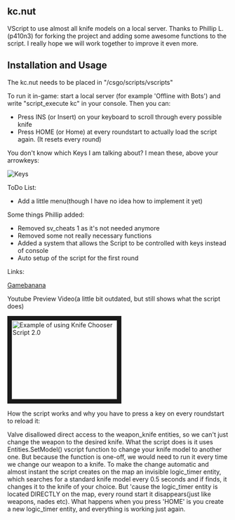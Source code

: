 kc.nut
---------------

VScript to use almost all knife models on a local server.
Thanks to Phillip L.(p410n3) for forking the project and adding some awesome functions to the script. I really hope we will work together to improve it even more.

Installation and Usage
---------------

The kc.nut needs to be placed in "<your csgo directory>/csgo/scripts/vscripts"

To run it in-game: start a local server (for example 'Offline with Bots') and write "script_execute kc"
in your console. Then you can:

* Press INS (or Insert) on your keyboard to scroll through every possible knife
* Press HOME (or Home) at every roundstart to actually load the script again. (It resets every round)

You don't know which Keys I am talking about? I mean these, above your arrowkeys:

![Keys](http://i.imgur.com/80HBEjD.png)

ToDo List:
* Add a little menu(though I have no idea how to implement it yet)

Some things Phillip added:

* Removed sv_cheats 1 as it's not needed anymore
* Removed some not really necessary functions
* Added a system that allows the Script to be controlled with keys instead of console
* Auto setup of the script for the first round

Links:

[Gamebanana](http://gamebanana.com/gamefiles/4107)

Youtube Preview Video(a little bit outdated, but still shows what the script does)

 <a href="http://www.youtube.com/watch?feature=player_embedded&v=iy13ZF4DDP4" target="_blank"><img src="http://img.youtube.com/vi/iy13ZF4DDP4/0.jpg" alt="Example of using Knife Chooser Script 2.0 " width="240" height="180" border="10" /></a>


How the script works and why you have to press a key on every roundstart to reload it:

Valve disallowed direct access to the weapon_knife entities, so we can't just change the weapon to the desired knife. What the script does is it uses Entities.SetModel() vscript function to change your knife model to another one. But because the function is one-off, we would need to run it every time we change our weapon to a knife. To make the change automatic and almost instant the script creates on the map an invisible logic_timer entity, which searches for a standard knife model every 0.5 seconds and if finds, it changes it to the knife of your choice. But 'cause the logic_timer entity is located DIRECTLY on the map, every round start it disappears(just like weapons, nades etc). What happens when you press 'HOME' is you create a new logic_timer entity, and everything is working just again.
